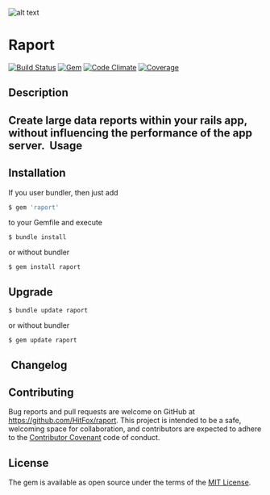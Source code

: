 ![alt text](http://www.hitfoxgroup.com/downloads/hitfox_logo_with_tag_two_colors_WEB.png "Logo Hitfox Group")

Raport
==============

[![Build Status](https://img.shields.io/travis/HitFox/raport.svg?style=flat-square)](https://travis-ci.org/HitFox/cm-sms-rails)
[![Gem](https://img.shields.io/gem/dt/raport.svg?style=flat-square)](https://rubygems.org/gems/cm-sms-rails)
[![Code Climate](https://img.shields.io/codeclimate/github/HitFox/raport.svg?style=flat-square)](https://codeclimate.com/github/HitFox/cm-sms-rails)
[![Coverage](https://img.shields.io/coveralls/HitFox/raport.svg?style=flat-square)](https://coveralls.io/github/HitFox/cm-sms-rails)

Description
-----------

Create large data reports within your rails app, without influencing the performance of the app server.
​
Usage
------------


Installation
------------

If you user bundler, then just add 
```ruby
$ gem 'raport'
```
to your Gemfile and execute
```
$ bundle install
```
or without bundler
```
$ gem install raport
```

Upgrade
-------
```
$ bundle update raport
```
or without bundler

```
$ gem update raport
```
​
Changelog
---------

## Contributing

Bug reports and pull requests are welcome on GitHub at https://github.com/HitFox/raport. This project is intended to be a safe, welcoming space for collaboration, and contributors are expected to adhere to the [Contributor Covenant](http://contributor-covenant.org) code of conduct.


## License

The gem is available as open source under the terms of the [MIT License](http://opensource.org/licenses/MIT).
